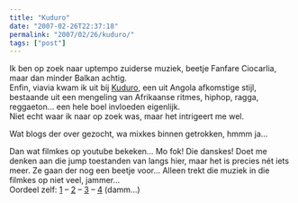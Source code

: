 ```yaml
---
title: "Kuduro"
date: "2007-02-26T22:37:18"
permalink: "2007/02/26/kuduro/"
tags: ["post"]
---
```

Ik ben op zoek naar uptempo zuiderse muziek, beetje Fanfare Ciocarlia, maar dan minder Balkan achtig.  
Enfin, viavia kwam ik uit bij [Kuduro](http://en.wikipedia.org/wiki/Kuduro "http://en.wikipedia.org/wiki/Kuduro"), een uit Angola afkomstige stijl, bestaande uit een mengeling van Afrikaanse ritmes, hiphop, ragga, reggaeton… een hele boel invloeden eigenlijk.  
Niet echt waar ik naar op zoek was, maar het intrigeert me wel.

Wat blogs der over gezocht, wa mixkes binnen getrokken, hmmm ja…

Dan wat filmkes op youtube bekeken… Mo fok! Die danskes! Doet me denken aan die jump toestanden van langs hier, maar het is precies nét iets meer. Ze gaan der nog een beetje voor… Alleen trekt die muziek in die filmkes op niet veel, jammer…  
Oordeel zelf: [1](http://www.youtube.com/watch?v=_Gi1zhP_D5w "http://www.youtube.com/watch?v=_Gi1zhP_D5w") – [2](http://www.youtube.com/watch?v=LzahCbd9z70 "http://www.youtube.com/watch?v=LzahCbd9z70") – [3](http://www.youtube.com/watch?v=jwiY2oh6yoA "http://www.youtube.com/watch?v=jwiY2oh6yoA") – [4](http://video.google.nl/videoplay?docid=-3455762427553644446&q=kuduro "http://video.google.nl/videoplay?docid=-3455762427553644446&q=kuduro") (damm…)
